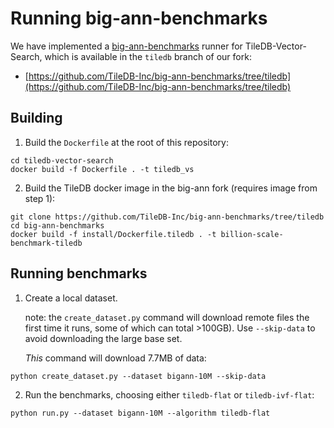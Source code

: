 # Running big-ann-benchmarks

We have implemented a [big-ann-benchmarks](https://big-ann-benchmarks.com) runner for TileDB-Vector-Search,
which is available in the `tiledb` branch of our fork:
- [https://github.com/TileDB-Inc/big-ann-benchmarks/tree/tiledb](https://github.com/TileDB-Inc/big-ann-benchmarks/tree/tiledb)

## Building

1) Build the `Dockerfile` at the root of this repository:

```
cd tiledb-vector-search
docker build -f Dockerfile . -t tiledb_vs
```

2) Build the TileDB docker image in the big-ann fork (requires image from step 1):

```
git clone https://github.com/TileDB-Inc/big-ann-benchmarks/tree/tiledb
cd big-ann-benchmarks
docker build -f install/Dockerfile.tiledb . -t billion-scale-benchmark-tiledb
```

## Running benchmarks

1) Create a local dataset.

   note: the `create_dataset.py` command will download
   remote files the first time it runs, some of which can total >100GB). Use `--skip-data`
   to avoid downloading the large base set.

   *This* command will download 7.7MB of data:

```
python create_dataset.py --dataset bigann-10M --skip-data
```

2) Run the benchmarks, choosing either `tiledb-flat` or `tiledb-ivf-flat`:

```
python run.py --dataset bigann-10M --algorithm tiledb-flat
```
